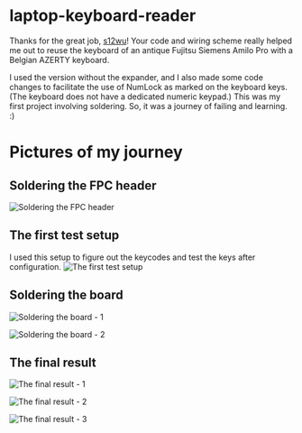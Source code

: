 # laptop-keyboard-reader

Thanks for the great job, [s12wu](https://github.com/s12wu)!
Your code and wiring scheme really helped me out to reuse the keyboard of an antique Fujitsu Siemens Amilo Pro with a Belgian AZERTY keyboard.

I used the version without the expander, and I also made some code changes to facilitate the use of NumLock as marked on the keyboard keys. (The keyboard does not have a dedicated numeric keypad.)
This was my first project involving soldering. So, it was a journey of failing and learning. :)

# Pictures of my journey
## Soldering the FPC header
![Soldering the FPC header](https://github.com/user-attachments/assets/f17bc10e-7887-48ae-a382-c3e7337e1f78)

## The first test setup
I used this setup to figure out the keycodes and test the keys after configuration.
![The first test setup](https://github.com/user-attachments/assets/2b04b7f8-4d3e-4ce3-b0a3-d381d7830281)

## Soldering the board
![Soldering the board - 1](https://github.com/user-attachments/assets/67f9206b-3129-42fb-b215-c77bbc415027)

![Soldering the board - 2](https://github.com/user-attachments/assets/a4acf3be-d0e3-483e-9308-4d5e4ab748cb)

## The final result
![The final result - 1](https://github.com/user-attachments/assets/57398293-aeaf-40e5-b5f2-d9feeb47b3b3)

![The final result - 2](https://github.com/user-attachments/assets/c14397bb-ca0d-4f61-a13f-958086648708)

![The final result - 3](https://github.com/user-attachments/assets/22845111-2edf-466c-b9f0-15617acf4684)
